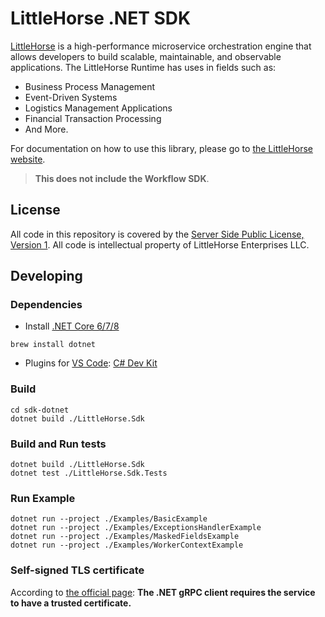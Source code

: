 # LittleHorse .NET SDK

[LittleHorse](https://littlehorse.dev) is a high-performance microservice orchestration engine that allows developers to build scalable, maintainable, and observable applications. The LittleHorse Runtime has uses in fields such as:

- Business Process Management
- Event-Driven Systems
- Logistics Management Applications
- Financial Transaction Processing
- And More.

For documentation on how to use this library, please go to [the LittleHorse website](https://littlehorse.dev).

> **This does not include the Workflow SDK**.

## License

All code in this repository is covered by the [Server Side Public License, Version 1](https://spdx.org/licenses/SSPL-1.0.html). All code is intellectual property of LittleHorse Enterprises LLC.

## Developing

### Dependencies

- Install [.NET Core 6/7/8](https://dotnet.microsoft.com/en-us/download)

```
brew install dotnet
```

- Plugins for [VS Code](https://code.visualstudio.com/): [C# Dev Kit](https://marketplace.visualstudio.com/items?itemName=ms-dotnettools.csdevkit)

### Build

```
cd sdk-dotnet
dotnet build ./LittleHorse.Sdk
```
### Build and Run tests

```
dotnet build ./LittleHorse.Sdk
dotnet test ./LittleHorse.Sdk.Tests
```

### Run Example

```
dotnet run --project ./Examples/BasicExample
dotnet run --project ./Examples/ExceptionsHandlerExample
dotnet run --project ./Examples/MaskedFieldsExample
dotnet run --project ./Examples/WorkerContextExample
```

### Self-signed TLS certificate

According to [the official page](https://learn.microsoft.com/en-us/aspnet/core/grpc/troubleshoot?view=aspnetcore-7.0#call-a-grpc-service-with-an-untrustedinvalid-certificate): **The .NET gRPC client requires the service to have a trusted certificate.**

